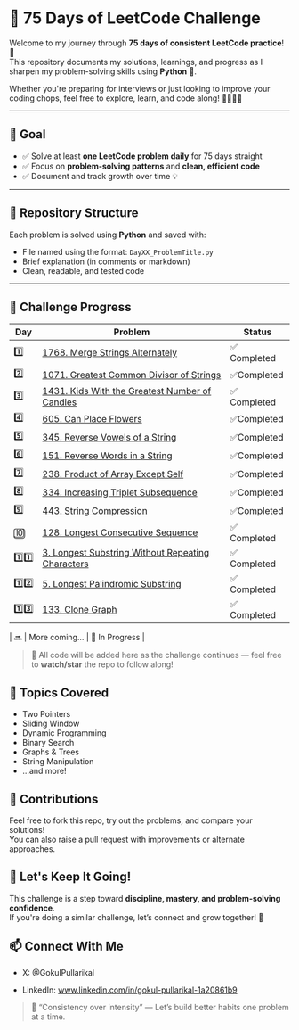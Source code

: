 # 🧠 75 Days of LeetCode Challenge

Welcome to my journey through **75 days of consistent LeetCode practice**! 🚀  
This repository documents my solutions, learnings, and progress as I sharpen my problem-solving skills using **Python** 🐍.

Whether you're preparing for interviews or just looking to improve your coding chops, feel free to explore, learn, and code along! 👨‍💻👩‍💻

---

## 🎯 Goal

- ✅ Solve at least **one LeetCode problem daily** for 75 days straight  
- ✅ Focus on **problem-solving patterns** and **clean, efficient code**  
- ✅ Document and track growth over time 💡

---

## 📂 Repository Structure

Each problem is solved using **Python** and saved with:

- File named using the format: `DayXX_ProblemTitle.py`
- Brief explanation (in comments or markdown)
- Clean, readable, and tested code

---

## 🚧 Challenge Progress

| Day | Problem | Status |
|-----|---------|--------|
| 1️⃣ | [1768. Merge Strings Alternately](https://leetcode.com/problems/merge-strings-alternately/) |✅ Completed |
| 2️⃣ | [1071. Greatest Common Divisor of Strings](https://leetcode.com/problems/greatest-common-divisor-of-strings) |✅Completed|
| 3️⃣ | [1431. Kids With the Greatest Number of Candies ](https://leetcode.com/problems/kids-with-the-greatest-number-of-candies/)|✅ Completed |
| 4️⃣ | [  605. Can Place Flowers](https://leetcode.com/problems/can-place-flowers/description)|✅Completed|
| 5️⃣ | [ 345. Reverse Vowels of a String](https://leetcode.com/problems/reverse-vowels-of-a-string/description)|✅Completed|
| 6️⃣ | [ 151. Reverse Words in a String](https://leetcode.com/problems/reverse-words-in-a-string/description)|✅Completed|
| 7️⃣ | [ 238. Product of Array Except Self](https://leetcode.com/problems/product-of-array-except-self/description)|✅Completed|
| 8️⃣ | [ 334. Increasing Triplet Subsequence](https://leetcode.com/problems/increasing-triplet-subsequence/description)|✅Completed|
| 9️⃣ | [ 443. String Compression](https://leetcode.com/problems/string-compression/description)|✅Completed|
| 🔟 | [128. Longest Consecutive Sequence](https://leetcode.com/problems/longest-consecutive-sequence/description) | ✅ Completed|
| 1️⃣1️⃣ | [3. Longest Substring Without Repeating Characters](https://leetcode.com/problems/longest-substring-without-repeating-characters/) | ✅ Completed |
| 1️⃣2️⃣ | [5. Longest Palindromic Substring](https://leetcode.com/problems/longest-palindromic-substring/) | ✅ Completed |
| 1️⃣3️⃣ | [133. Clone Graph](https://leetcode.com/problems/clone-graph/) | ✅ Completed |




| 🔜 | More coming... | 🚧 In Progress |

> 📌 All code will be added here as the challenge continues — feel free to **watch/star** the repo to follow along!

## 📌 Topics Covered 

- Two Pointers  
- Sliding Window  
- Dynamic Programming  
- Binary Search  
- Graphs & Trees  
- String Manipulation  
- …and more!

## 🤝 Contributions

Feel free to fork this repo, try out the problems, and compare your solutions!  
You can also raise a pull request with improvements or alternate approaches.

## 🏁 Let's Keep It Going!

This challenge is a step toward **discipline, mastery, and problem-solving confidence**.  
If you're doing a similar challenge, let’s connect and grow together! 🌱


## 📫 Connect With Me
- X: @GokulPullarikal

- LinkedIn: www.linkedin.com/in/gokul-pullarikal-1a20861b9

> 💬 “Consistency over intensity” — Let’s build better habits one problem at a time.

